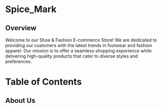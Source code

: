# Spice_Mark

## Overview
Welcome to our Shoe & Fashion E-commerce Store! We are dedicated to providing our customers with the latest trends in footwear and fashion apparel. Our mission is to offer a seamless shopping experience while delivering high-quality products that cater to diverse styles and preferences.

# Table of Contents

## About Us


